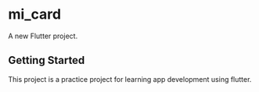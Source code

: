 # mi_card

A new Flutter project.

## Getting Started

This project is a practice project for learning app development using flutter.


